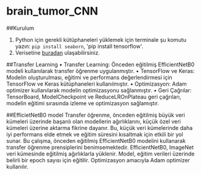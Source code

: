 # brain_tumor_CNN

##Kurulum
1. Python için gerekli kütüphaneleri yüklemek için terminale şu komutu yazın: `pip install seaborn`, 'pip install tensorflow'.
2. Verisetine [buradan](https://www.kaggle.com/datasets/sartajbhuvaji/brain-tumor-classification-mri) ulaşabilirsiniz.

##Transfer Learning
• Transfer Learning: Önceden eğitilmiş EfficientNetB0 modeli kullanılarak transfer
öğrenme uygulanmıştır.
• TensorFlow ve Keras: Modelin oluşturulması, eğitimi ve performans değerlendirmesi
için TensorFlow ve Keras kütüphaneleri kullanılmıştır.
• Optimizasyon: Adam optimizer kullanılarak modelin optimizasyonu sağlanmıştır.
• Geri Çağrılar: TensorBoard, ModelCheckpoint ve ReduceLROnPlateau geri çağrıları,
modelin eğitimi sırasında izleme ve optimizasyon sağlamıştır.

##EfficietNetB0 model
Transfer öğrenme, önceden eğitilmiş büyük veri kümeleri üzerinde başarılı
olan modellerin ağırlıklarını, küçük özel veri kümeleri üzerine aktarma fikrine dayanır. Bu,
küçük veri kümelerinde daha iyi performans elde etmek ve eğitim süresini kısaltmak için
etkili bir yol sunar.
Bu çalışma, önceden eğitilmiş EfficientNetB0 modelini kullanarak transfer öğrenme
prensiplerini benimsemektedir. EfficientNetB0, ImageNet veri kümesinde eğitilmiş
ağırlıklarla yüklenir. Model, eğitim verileri üzerinde belirli bir epoch sayısı için eğitilir.
Optimizasyon amacıyla Adam optimizer kullanılır.



